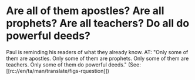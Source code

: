 # Are all of them apostles? Are all prophets? Are all teachers? Do all do powerful deeds?

Paul is reminding his readers of what they already know. AT: "Only some of them are apostles. Only some of them are prophets. Only some of them are teachers. Only some of them do powerful deeds." (See: [[rc://en/ta/man/translate/figs-rquestion]])


